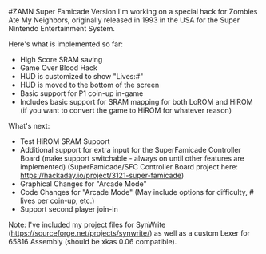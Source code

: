 #ZAMN Super Famicade Version
I'm working on a special hack for Zombies Ate My Neighbors, originally released in 1993 in the USA for the Super Nintendo Entertainment System.

Here's what is implemented so far:
- High Score SRAM saving
- Game Over Blood Hack
- HUD is customized to show "Lives:#"
- HUD is moved to the bottom of the screen
- Basic support for P1 coin-up in-game
- Includes basic support for SRAM mapping for both LoROM and HiROM (if you want to convert the game to HiROM for whatever reason)

What's next:
- Test HiROM SRAM Support
- Additional support for extra input for the SuperFamicade Controller Board
	(make support switchable - always on until other features are implemented)
	(SuperFamicade/SFC Controller Board project here: https://hackaday.io/project/3121-super-famicade)
- Graphical Changes for "Arcade Mode"
- Code Changes for "Arcade Mode" (May include options for difficulty, # lives per coin-up, etc.)
- Support second player join-in

Note:
I've included my project files for SynWrite (https://sourceforge.net/projects/synwrite/) as well as a custom Lexer for 65816 Assembly (should be xkas 0.06 compatible).
